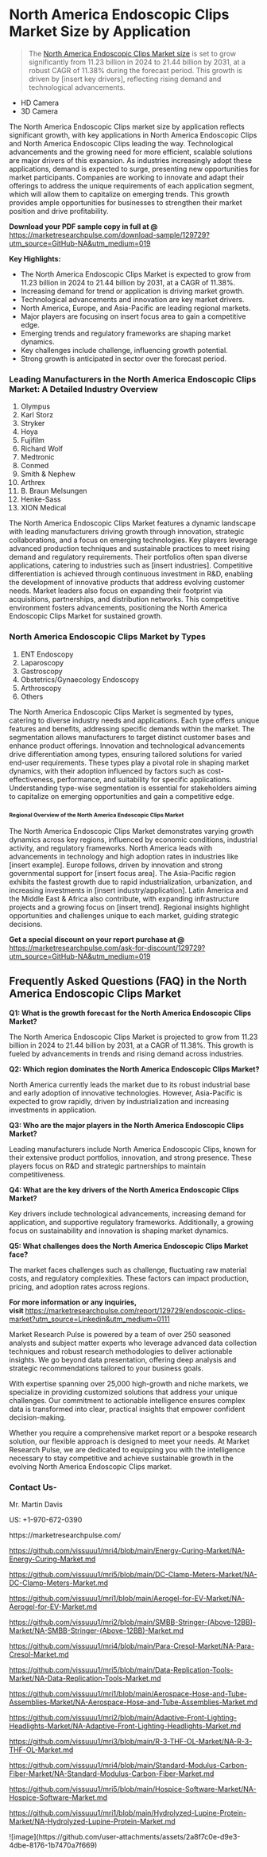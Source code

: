 <h1>North America Endoscopic Clips Market&nbsp;Size by Application</h1><blockquote><p>The <a href="https://marketresearchpulse.com/download-sample/129729?utm_source=GitHub-NA&amp;utm_medium=019">North America Endoscopic Clips Market size</a> is set to grow significantly from 11.23 billion in 2024 to 21.44 billion by 2031, at a robust CAGR of 11.38% during the forecast period. This growth is driven by [insert key drivers], reflecting rising demand and technological advancements.</p></blockquote><ul><li>HD Camera <li> 3D Camera</li></ul><p>The North America Endoscopic Clips market size by application reflects significant growth, with key applications in North America Endoscopic Clips and North America Endoscopic Clips leading the way. Technological advancements and the growing need for more efficient, scalable solutions are major drivers of this expansion. As industries increasingly adopt these applications, demand is expected to surge, presenting new opportunities for market participants. Companies are working to innovate and adapt their offerings to address the unique requirements of each application segment, which will allow them to capitalize on emerging trends. This growth provides ample opportunities for businesses to strengthen their market position and drive profitability.</p><p><strong>Download your PDF sample copy in full at @ </strong><a href="https://marketresearchpulse.com/download-sample/129729?utm_source=GitHub-NA&amp;utm_medium=019">https://marketresearchpulse.com/download-sample/129729?utm_source=GitHub-NA&amp;utm_medium=019</a></p><p><strong>Key Highlights: </strong></p><ul><li>The North America Endoscopic Clips Market is expected to grow from 11.23 billion in 2024 to 21.44 billion by 2031, at a CAGR of 11.38%.</li><li>Increasing demand for trend or application is driving market growth.</li><li>Technological advancements and innovation are key market drivers.</li><li>North America, Europe, and Asia-Pacific are leading regional markets.</li><li>Major players are focusing on insert focus area to gain a competitive edge.</li><li>Emerging trends and regulatory frameworks are shaping market dynamics.</li><li>Key challenges include challenge, influencing growth potential.</li><li>Strong growth is anticipated in sector over the forecast period.</li></ul><h3>Leading Manufacturers in the North America Endoscopic Clips Market: A Detailed Industry Overview</h3><ol><li>Olympus</li><li>Karl Storz</li><li>Stryker</li><li>Hoya</li><li>Fujifilm</li><li>Richard Wolf</li><li>Medtronic</li><li>Conmed</li><li>Smith & Nephew</li><li>Arthrex</li><li>B. Braun Melsungen</li><li>Henke-Sass</li><li>XION Medical</li></ol><div class="flex max-w-full flex-col flex-grow"><div class="min-h-8 text-message flex w-full flex-col items-end gap-2 whitespace-normal break-words [.text-message+&amp;]:mt-5" dir="auto" data-message-author-role="assistant" data-message-id="fd8432e4-4910-450d-b182-61b7bfb0a01f" data-message-model-slug="gpt-4o"><div class="flex w-full flex-col gap-1 empty:hidden first:pt-[3px]"><div class="markdown prose w-full break-words dark:prose-invert light"><p>The North America Endoscopic Clips Market features a dynamic landscape with leading manufacturers driving growth through innovation, strategic collaborations, and a focus on emerging technologies. Key players leverage advanced production techniques and sustainable practices to meet rising demand and regulatory requirements. Their portfolios often span diverse applications, catering to industries such as [insert industries]. Competitive differentiation is achieved through continuous investment in R&amp;D, enabling the development of innovative products that address evolving customer needs. Market leaders also focus on expanding their footprint via acquisitions, partnerships, and distribution networks. This competitive environment fosters advancements, positioning the North America Endoscopic Clips Market for sustained growth.</p></div></div></div></div><h3>North America Endoscopic Clips Market by Types</h3><ol><li>ENT Endoscopy <li> Laparoscopy <li> Gastroscopy <li> Obstetrics/Gynaecology Endoscopy <li> Arthroscopy <li> Others</li></ol><div class="flex max-w-full flex-col flex-grow"><div class="min-h-8 text-message flex w-full flex-col items-end gap-2 whitespace-normal break-words [.text-message+&amp;]:mt-5" dir="auto" data-message-author-role="assistant" data-message-id="084470be-0bb7-4664-bddf-5156b4f41249" data-message-model-slug="gpt-4o-mini"><div class="flex w-full flex-col gap-1 empty:hidden first:pt-[3px]"><div class="markdown prose w-full break-words dark:prose-invert light"><p>The North America Endoscopic Clips Market is segmented by types, catering to diverse industry needs and applications. Each type offers unique features and benefits, addressing specific demands within the market. The segmentation allows manufacturers to target distinct customer bases and enhance product offerings. Innovation and technological advancements drive differentiation among types, ensuring tailored solutions for varied end-user requirements. These types play a pivotal role in shaping market dynamics, with their adoption influenced by factors such as cost-effectiveness, performance, and suitability for specific applications. Understanding type-wise segmentation is essential for stakeholders aiming to capitalize on emerging opportunities and gain a competitive edge.</p></div></div></div></div><h3><span style="font-size: 11px;">Regional Overview of the North America Endoscopic Clips Market</span></h3><div class="flex max-w-full flex-col flex-grow"><div class="min-h-8 text-message flex w-full flex-col items-end gap-2 whitespace-normal break-words [.text-message+&amp;]:mt-5" dir="auto" data-message-author-role="assistant" data-message-id="e9038762-ce64-4e30-91c9-9bd413514231" data-message-model-slug="gpt-4o-mini"><div class="flex w-full flex-col gap-1 empty:hidden first:pt-[3px]"><div class="markdown prose w-full break-words dark:prose-invert light"><p>The North America Endoscopic Clips Market demonstrates varying growth dynamics across key regions, influenced by economic conditions, industrial activity, and regulatory frameworks. North America leads with advancements in technology and high adoption rates in industries like [insert example]. Europe follows, driven by innovation and strong governmental support for [insert focus area]. The Asia-Pacific region exhibits the fastest growth due to rapid industrialization, urbanization, and increasing investments in [insert industry/application]. Latin America and the Middle East &amp; Africa also contribute, with expanding infrastructure projects and a growing focus on [insert trend]. Regional insights highlight opportunities and challenges unique to each market, guiding strategic decisions.</p></div></div></div></div><p><strong>Get a special discount on your report purchase at @ </strong><a href="https://marketresearchpulse.com/ask-for-discount/129729?utm_source=GitHub-NA&amp;utm_medium=019">https://marketresearchpulse.com/ask-for-discount/129729?utm_source=GitHub-NA&amp;utm_medium=019</a></p><h2>Frequently Asked Questions (FAQ) in the North America Endoscopic Clips Market</h2><p><strong>Q1: What is the growth forecast for the North America Endoscopic Clips Market?</strong></p><p>The North America Endoscopic Clips Market is projected to grow from 11.23 billion in 2024 to 21.44 billion by 2031, at a CAGR of 11.38%. This growth is fueled by advancements in trends and rising demand across industries.</p><p><strong>Q2: Which region dominates the North America Endoscopic Clips Market?</strong></p><p>North America currently leads the market due to its robust industrial base and early adoption of innovative technologies. However, Asia-Pacific is expected to grow rapidly, driven by industrialization and increasing investments in application.</p><p><strong>Q3: Who are the major players in the North America Endoscopic Clips Market?</strong></p><p>Leading manufacturers include North America Endoscopic Clips, known for their extensive product portfolios, innovation, and strong presence. These players focus on R&amp;D and strategic partnerships to maintain competitiveness.</p><p><strong>Q4: What are the key drivers of the North America Endoscopic Clips Market?</strong></p><p>Key drivers include technological advancements, increasing demand for application, and supportive regulatory frameworks. Additionally, a growing focus on sustainability and innovation is shaping market dynamics.</p><p><strong>Q5: What challenges does the North America Endoscopic Clips Market face?</strong></p><p>The market faces challenges such as challenge, fluctuating raw material costs, and regulatory complexities. These factors can impact production, pricing, and adoption rates across regions.</p><p><strong>For more information or any inquiries, visit&nbsp;</strong><a href="https://marketresearchpulse.com/report/129729/endoscopic-clips-market?utm_source=Linkedin&utm_medium=0111">https://marketresearchpulse.com/report/129729/endoscopic-clips-market?utm_source=Linkedin&utm_medium=0111</a></p><p>Market Research Pulse is powered by a team of over 250 seasoned analysts and subject matter experts who leverage advanced data collection techniques and robust research methodologies to deliver actionable insights. We go beyond data presentation, offering deep analysis and strategic recommendations tailored to your business goals.</p><p>With expertise spanning over 25,000 high-growth and niche markets, we specialize in providing customized solutions that address your unique challenges. Our commitment to actionable intelligence ensures complex data is transformed into clear, practical insights that empower confident decision-making.</p><p>Whether you require a comprehensive market report or a bespoke research solution, our flexible approach is designed to meet your needs. At Market Research Pulse, we are dedicated to equipping you with the intelligence necessary to stay competitive and achieve sustainable growth in the evolving North America Endoscopic Clips market.</p><h3><strong>Contact Us-</strong></h3><p>Mr. Martin Davis</p><p>US: +1-970-672-0390</p><p>https://marketresearchpulse.com/</p><p><a href="https://github.com/vissuuu1/mri4/blob/main/Energy-Curing-Market/NA-Energy-Curing-Market.md">https://github.com/vissuuu1/mri4/blob/main/Energy-Curing-Market/NA-Energy-Curing-Market.md</a></p><p><a href="https://github.com/vissuuu1/mri5/blob/main/DC-Clamp-Meters-Market/NA-DC-Clamp-Meters-Market.md">https://github.com/vissuuu1/mri5/blob/main/DC-Clamp-Meters-Market/NA-DC-Clamp-Meters-Market.md</a></p><p><a href="https://github.com/vissuuu1/mri1/blob/main/Aerogel-for-EV-Market/NA-Aerogel-for-EV-Market.md">https://github.com/vissuuu1/mri1/blob/main/Aerogel-for-EV-Market/NA-Aerogel-for-EV-Market.md</a></p><p><a href="https://github.com/vissuuu1/mri2/blob/main/SMBB-Stringer-(Above-12BB)-Market/NA-SMBB-Stringer-(Above-12BB)-Market.md">https://github.com/vissuuu1/mri2/blob/main/SMBB-Stringer-(Above-12BB)-Market/NA-SMBB-Stringer-(Above-12BB)-Market.md</a></p><p><a href="https://github.com/vissuuu1/mri4/blob/main/Para-Cresol-Market/NA-Para-Cresol-Market.md">https://github.com/vissuuu1/mri4/blob/main/Para-Cresol-Market/NA-Para-Cresol-Market.md</a></p><p><a href="https://github.com/vissuuu1/mri5/blob/main/Data-Replication-Tools-Market/NA-Data-Replication-Tools-Market.md">https://github.com/vissuuu1/mri5/blob/main/Data-Replication-Tools-Market/NA-Data-Replication-Tools-Market.md</a></p><p><a href="https://github.com/vissuuu1/mri1/blob/main/Aerospace-Hose-and-Tube-Assemblies-Market/NA-Aerospace-Hose-and-Tube-Assemblies-Market.md">https://github.com/vissuuu1/mri1/blob/main/Aerospace-Hose-and-Tube-Assemblies-Market/NA-Aerospace-Hose-and-Tube-Assemblies-Market.md</a></p><p><a href="https://github.com/vissuuu1/mri2/blob/main/Adaptive-Front-Lighting-Headlights-Market/NA-Adaptive-Front-Lighting-Headlights-Market.md">https://github.com/vissuuu1/mri2/blob/main/Adaptive-Front-Lighting-Headlights-Market/NA-Adaptive-Front-Lighting-Headlights-Market.md</a></p><p><a href="https://github.com/vissuuu1/mri3/blob/main/R-3-THF-OL-Market/NA-R-3-THF-OL-Market.md">https://github.com/vissuuu1/mri3/blob/main/R-3-THF-OL-Market/NA-R-3-THF-OL-Market.md</a></p><p><a href="https://github.com/vissuuu1/mri4/blob/main/Standard-Modulus-Carbon-Fiber-Market/NA-Standard-Modulus-Carbon-Fiber-Market.md">https://github.com/vissuuu1/mri4/blob/main/Standard-Modulus-Carbon-Fiber-Market/NA-Standard-Modulus-Carbon-Fiber-Market.md</a></p><p><a href="https://github.com/vissuuu1/mri5/blob/main/Hospice-Software-Market/NA-Hospice-Software-Market.md">https://github.com/vissuuu1/mri5/blob/main/Hospice-Software-Market/NA-Hospice-Software-Market.md</a></p><p><a href="https://github.com/vissuuu1/mri1/blob/main/Hydrolyzed-Lupine-Protein-Market/NA-Hydrolyzed-Lupine-Protein-Market.md">https://github.com/vissuuu1/mri1/blob/main/Hydrolyzed-Lupine-Protein-Market/NA-Hydrolyzed-Lupine-Protein-Market.md</a></p>
![image](https://github.com/user-attachments/assets/2a8f7c0e-d9e3-4dbe-8176-1b7470a7f669)
